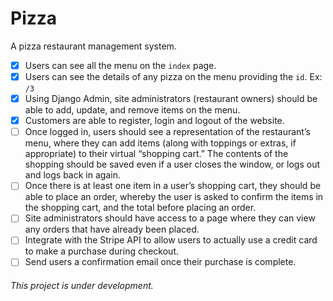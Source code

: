 # Pizza

A pizza restaurant management system.

- [x] Users can see all the menu on the `index` page.
- [x] Users can see the details of any pizza on the menu providing the `id`. Ex: `/3`
- [x] Using Django Admin, site administrators (restaurant owners) should be able to add, update, and remove items on the menu.
- [x] Customers are able to register, login and logout of the website.
- [ ] Once logged in, users should see a representation of the restaurant’s menu, where they can add items (along with toppings or extras, if appropriate) to their virtual “shopping cart.” The contents of the shopping should be saved even if a user closes the window, or logs out and logs back in again.
- [ ] Once there is at least one item in a user’s shopping cart, they should be able to place an order, whereby the user is asked to confirm the items in the shopping cart, and the total before placing an order.
- [ ] Site administrators should have access to a page where they can view any orders that have already been placed.
- [ ] Integrate with the Stripe API to allow users to actually use a credit card to make a purchase during checkout.
- [ ] Send users a confirmation email once their purchase is complete.

###### This project is under development.
